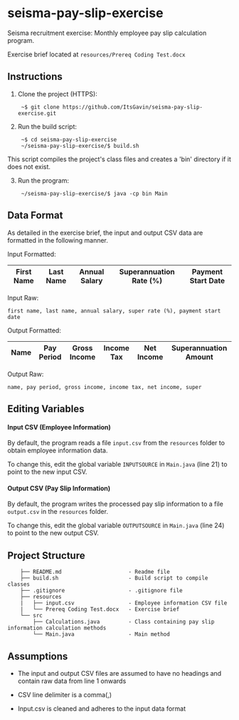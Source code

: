 # seisma-pay-slip-exercise
Seisma recruitment exercise: Monthly employee pay slip calculation program.

Exercise brief located at ``resources/Prereq Coding Test.docx``

## Instructions
1. Clone the project (HTTPS):

        ~$ git clone https://github.com/ItsGavin/seisma-pay-slip-exercise.git

2. Run the build script:

        ~$ cd seisma-pay-slip-exercise
        ~/seisma-pay-slip-exercise/$ build.sh

This script compiles the project's class files and creates a 'bin' directory if it does not exist.

3. Run the program:

        ~/seisma-pay-slip-exercise/$ java -cp bin Main

## Data Format
As detailed in the exercise brief, the input and output CSV data are formatted in the following manner.

Input Formatted:

| First Name | Last Name | Annual Salary | Superannuation Rate (%) | Payment Start Date |
| --- | --- | --- | --- | --- |

Input Raw:

``first name, last name, annual salary, super rate (%), payment start date``

Output Formatted:

| Name | Pay Period | Gross Income | Income Tax | Net Income | Superannuation Amount |
| --- | --- | --- | --- | --- | --- |

Output Raw:

``name, pay period, gross income, income tax, net income, super``

## Editing Variables
#### Input CSV (Employee Information)
By default, the program reads a file ``input.csv`` from the ``resources`` folder to obtain employee information data.

To change this, edit the global variable ``INPUTSOURCE`` in ``Main.java`` (line 21) to point to the new input CSV.

#### Output CSV (Pay Slip Information)
By default, the program writes the processed pay slip information to a file ``output.csv`` in the ``resources`` folder.

To change this, edit the global variable ``OUTPUTSOURCE`` in ``Main.java`` (line 24) to point to the new output CSV.

## Project Structure
        ├── README.md                     - Readme file
        ├── build.sh                      - Build script to compile classes
        ├── .gitignore                    - .gitignore file
        ├── resources
        |   ├── input.csv                 - Employee information CSV file
        |   └── Prereq Coding Test.docx   - Exercise brief
        └── src
            ├── Calculations.java         - Class containing pay slip information calculation methods
            └── Main.java                 - Main method

## Assumptions
- The input and output CSV files are assumed to have no headings and contain raw data from line 1 onwards

- CSV line delimiter is a comma(,)

- Input.csv is cleaned and adheres to the input data format
